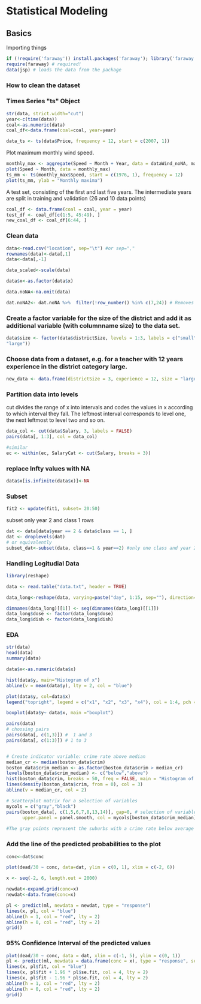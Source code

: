 # Statistical Modeling

## Basics

Importing things
```R
if (!require('faraway')) install.packages('faraway'); library('faraway')
require(faraway) # required!
data(jsp) # loads the data from the package
`````


### How to clean the dataset

### Times Series "ts" Object

```R
str(data, strict.width="cut")
year<-c(time(data))
coal<-as.numeric(data)
coal_df<-data.frame(coal=coal, year=year)

```

```R
data_ts <- ts(data$Price, frequency = 12, start = c(2007, 1))

``````
 Plot maximum monthly wind speed.
 
 ```R
monthly_max <- aggregate(Speed ~ Month + Year, data = dataWind_noNA, max)
plot(Speed ~ Month, data = monthly_max)
ts_mm <- ts(monthly_max$Speed, start = c(1976, 1), frequency = 12)
plot(ts_mm, ylab = "Monthly maxima") 
 ````
 
 A test set, consisting of the first and last five years. The intermediate years are split
in training and validation (26 and 10 data points)

 ```R
coal_df <- data.frame(coal = coal, year = year)
test_df <- coal_df[c(1:5, 45:49), ]
new_coal_df <- coal_df[6:44, ]
 
 ```
 
 

### Clean data

```R
data<-read.csv("location", sep="\t") #or sep=","
rownames(data)<-data[,1]
data<-data[,-1]

data_scaled<-scale(data)

data$x<-as.factor(data$x)

data.noNA<-na.omit(data)

dat.noNA2<- dat.noNA %>%  filter(!row_number() %in% c(7,24)) # Removes row number 7 and 25 in the original
```

### Create a factor variable for the size of the district and add it as additional variable (with columnname size) to the data set.

```R
data$size <- factor(data$districtSize, levels = 1:3, labels = c("small", "medium",
"large"))

```

### Choose data from a dataset, e.g. for a teacher with 12 years experience in the district category large.

```R
new_data <- data.frame(districtSize = 3, experience = 12, size = "large")
```

### Partition data into levels

cut divides the range of x into intervals and codes the values in x according to which interval they fall. The leftmost interval corresponds to level one, the next leftmost to level two and so on.

```R
data_col <- cut(data$Salary, 3, labels = FALSE)
pairs(data[, 1:3], col = data_col)

#similar
ec <- within(ec, SalaryCat <- cut(Salary, breaks = 3))
```
### replace Infty values with NA

```R
data$x[is.infinite(data$x)]<-NA
```

 ### Subset 
 
 ```R
 fit2 <- update(fit1, subset= 20:50)
 
 ```
 
 subset only year 2 and class 1 rows
 
 ```R
 dat <- data[data$year == 2 & data$class == 1, ]
 dat <- droplevels(dat)
 # or equivalently
 subset_dat<-subset(data, class==1 & year==2) #only one class and year 2
 ````



### Handling Logitudial Data

````R
library(reshape)

data <- read.table("data.txt", header = TRUE)

data_long<-reshape(data, varying=paste("day", 1:15, sep=""), direction="long", v.names="n.termites", timevar="day", idvar="dish")

dimnames(data_long)[[1]] <- seq(dimnames(data_long)[[1]])
data_long$dose <- factor(data_long$dose)
data_long$dish <- factor(data_long$dish)

`````


### EDA


```R
str(data)
head(data)
summary(data)

data$x<-as.numeric(data$x)

hist(data$y, main="Histogram of x")
abline(v = mean(data$y), lty = 2, col = "blue")

plot(data$y, col=data$x)
legend("topright", legend = c("x1", "x2", "x3", "x4"), col = 1:4, pch = "o")

boxplot(data$y~ data$x, main ="boxplot")

pairs(data)
# choosing pairs
pairs(data[, c(1,3)]) #  1 and 3
pairs(data[, c(1:3)]) # 1 to 3


# Create indicator variable: crime rate above median
median_cr <- median(boston_data$crim)
boston_data$crim_median <- as.factor(boston_data$crim > median_cr)
levels(boston_data$crim_median) <- c("below","above")
hist(boston_data$crim, breaks = 50, freq = FALSE, main = "Histogram of Crime Rate")
lines(density(boston_data$crim, from = 0), col = 3)
abline(v = median_cr, col = 2)

# Scatterplot matrix for a selection of variables
mycols = c("gray","black")
pairs(boston_data[, c(1,5,6,7,8,13,14)], gap=0, # selection of variables
      upper.panel = panel.smooth, col = mycols[boston_data$crim_median], pch = 19, cex = 0.5)
      
#The gray points represent the suburbs with a crime rate below average and the black points the suburbs with a crime rate above average. 
```

### Add the line of the predicted probabilities to the plot

````R
conc<-dat$conc

plot(dead/30 ~ conc, data=dat, ylim = c(0, 1), xlim = c(-2, 6))

x <- seq(-2, 6, length.out = 2000)

newdat<-expand.grid(conc=x)
newdat<-data.frame(conc=x)

pl <- predict(ml, newdata = newdat, type = "response")
lines(x, pl, col = "blue")
abline(h = 1, col = "red", lty = 2)
abline(h = 0, col = "red", lty = 2)
grid()

`````

### 95\% Confidence Interval of the predicted values

```R
plot(dead/30 ~ conc, data = dat, xlim = c(-1, 5), ylim = c(0, 1))
pl <- predict(ml, newdata = data.frame(conc = x), type = "response", se.fit = TRUE)
lines(x, pl$fit, col = "blue")
lines(x, pl$fit + 1.96 * pl$se.fit, col = 4, lty = 2)
lines(x, pl$fit - 1.96 * pl$se.fit, col = 4, lty = 2)
abline(h = 1, col = "red", lty = 2)
abline(h = 0, col = "red", lty = 2)
grid()

````

